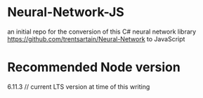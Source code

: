 # Neural-Network-JS
an initial repo for the conversion of this C# neural network library https://github.com/trentsartain/Neural-Network to JavaScript

# Recommended Node version
6.11.3  // current LTS version at time of this writing